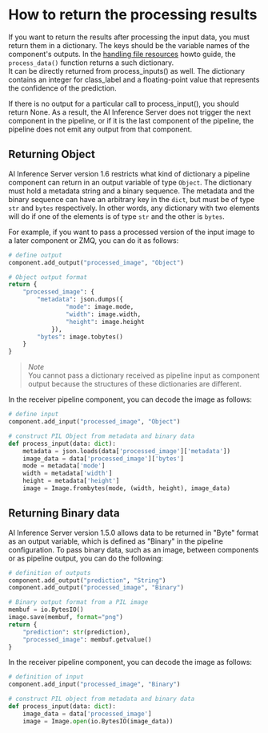 # How to return the processing results

If you want to return the results after processing the input data, you must return them in a dictionary. The keys should be the variable names of the component's outputs. In the [handling file resources](05-handle-file-resources.md) howto guide, the `process_data()` function returns a such dictionary.\
It can be directly returned from process_inputs() as well. The dictionary contains an integer for class_label and a floating-point value that represents the confidence of the prediction.

If there is no output for a particular call to process_input(), you should return None. As a result, the AI Inference Server does not trigger the next component in the pipeline, or if it is the last component of the pipeline, the pipeline does not emit any output from that component.

## Returning Object

AI Inference Server version 1.6 restricts what kind of dictionary a pipeline component can return in an output variable of type `Object`. The dictionary must hold a metadata string and a binary sequence. The metadata and the binary sequence can have an arbitrary key in the `dict`, but must be of type `str` and `bytes` respectively. In other words, any dictionary with two elements will do if one of the elements is of type `str` and the other is `bytes`.

For example, if you want to pass a processed version of the input image to a later component or ZMQ, you can do it as follows:

```python
# define output
component.add_output("processed_image", "Object")

# Object output format
return {
    "processed_image": {
        "metadata": json.dumps({
                "mode": image.mode,
                "width": image.width,
                "height": image.height
            }),
        "bytes": image.tobytes()
    }
}
```

> *Note*\
You cannot pass a dictionary received as pipeline input as component output because the structures of these dictionaries are different.

In the receiver pipeline component, you can decode the image as follows:

```python
# define input
component.add_input("processed_image", "Object")

# construct PIL Object from metadata and binary data
def process_input(data: dict):
    metadata = json.loads(data['processed_image']['metadata'])
    image_data = data['processed_image']['bytes']
    mode = metadata['mode']
    width = metadata['width']
    height = metadata['height']
    image = Image.frombytes(mode, (width, height), image_data)
```

## Returning Binary data

AI Inference Server version 1.5.0 allows data to be returned in "Byte" format as an output variable, which is defined as "Binary" in the pipeline configuration.
To pass binary data, such as an image, between components or as pipeline output, you can do the following:

```python
# definition of outputs
component.add_output("prediction", "String")
component.add_output("processed_image", "Binary")

# Binary output format from a PIL image
membuf = io.BytesIO()
image.save(membuf, format="png")
return {
    "prediction": str(prediction),
    "processed_image": membuf.getvalue()
}
```

In the receiver pipeline component, you can decode the image as follows:

```python
# definition of input
component.add_input("processed_image", "Binary")

# construct PIL object from metadata and binary data
def process_input(data: dict):
    image_data = data['processed_image']
    image = Image.open(io.BytesIO(image_data))
```
